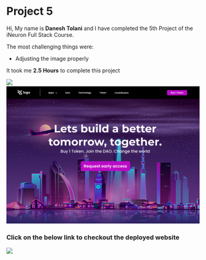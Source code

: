 # Project 5

Hi, My name is **Danesh Tolani** and I have completed the 5th Project of the iNeuron Full Stack Course.

The most challenging things were:

- Adjusting the image properly

It took me **2.5 Hours** to complete this project

![](https://img.shields.io/badge/PREVIEW-IMAGE-green)
![](5.png)

### Click on the below link to checkout the deployed website

[![](https://img.shields.io/badge/LIVE-WEBSITE-blue)](https://crypto-landing-page-danesh.netlify.app/)
